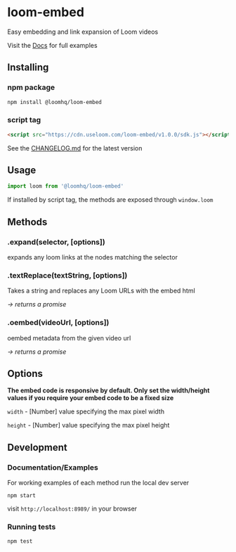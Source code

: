 # loom-embed
Easy embedding and link expansion of Loom videos

Visit the [Docs](https://cdn.useloom.com/loom-embed/v1.0.0/index.html) for full examples

## Installing

### npm package

```sh
npm install @loomhq/loom-embed
```

### script tag

```html
<script src="https://cdn.useloom.com/loom-embed/v1.0.0/sdk.js"></script>
```

See the [CHANGELOG.md](https://github.com/loomhq/loom-embed/blob/master/CHANGELOG.md) for the latest version

## Usage

```js
import loom from '@loomhq/loom-embed'
````

If installed by script tag, the methods are exposed through `window.loom`

## Methods

### .expand(selector, [options])

expands any loom links at the nodes matching the selector

### .textReplace(textString, [options])

Takes a string and replaces any Loom URLs with the embed html

_-> returns a promise_

### .oembed(videoUrl, [options])

oembed metadata from the given video url

_-> returns a promise_

## Options

**The embed code is responsive by default. Only set the width/height values if you require your embed code to be a fixed size**

`width` - [Number] value specifying the max pixel width

`height` - [Number] value specifying the max pixel height


## Development

### Documentation/Examples
For working examples of each method run the local dev server

```
npm start
```

visit `http://localhost:8989/` in your browser

### Running tests
```
npm test
```